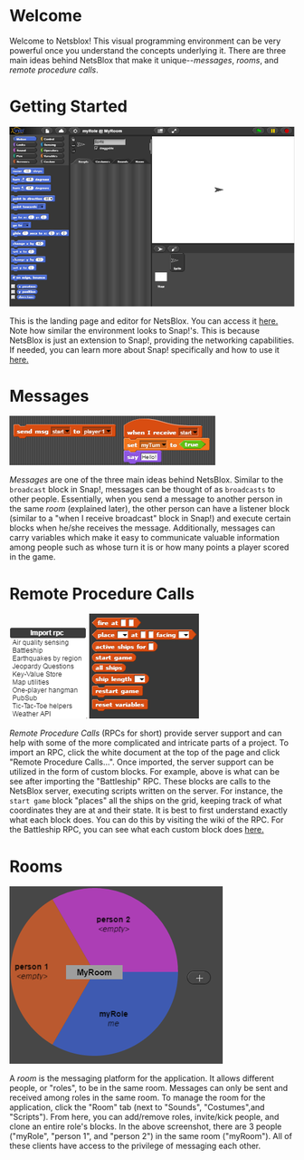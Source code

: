 # Welcome

Welcome to Netsblox! This visual programming environment can be very powerful once you understand the concepts underlying it. There are three main ideas behind NetsBlox that make it unique--*messages*, *rooms*, and *remote procedure calls*. 

# Getting Started

![](screenshots/home.PNG)

This is the landing page and editor for NetsBlox. You can access it [here.](http://editor.netsblox.org) Note how similar the environment looks to Snap!'s. This is because NetsBlox is just an extension to Snap!, providing the networking capabilities. If needed, you can learn more about Snap! specifically and how to use it [here.](http://snap.berkeley.edu/SnapManual.pdf)

# Messages

![](screenshots/message.PNG)

*Messages* are one of the three main ideas behind NetsBlox. Similar to the `broadcast` block in Snap!, messages can be thought of as `broadcasts` to other people. Essentially, when you send a message to another person in the same *room* (explained later), the other person can have a listener block (similar to a "when I receive broadcast" block in Snap!) and execute certain blocks when he/she receives the message. Additionally, messages can carry variables which make it easy to communicate valuable information among people such as whose turn it is or how many points a player scored in the game.

# Remote Procedure Calls

![](screenshots/rpc.PNG) ![](screenshots/rpcblocks.PNG)

*Remote Procedure Calls* (RPCs for short) provide server support and can help with some of the more complicated and intricate parts of a project. To import an RPC, click the white document at the top of the page and click "Remote Procedure Calls...". Once imported, the server support can be utilized in the form of custom blocks. For example, above is what can be see after importing the "Battleship" RPC. These blocks are calls to the NetsBlox server, executing scripts written on the server. For instance, the `start game` block "places" all the ships on the grid, keeping track of what coordinates they are at and their state. It is best to first understand exactly what each block does. You can do this by visiting the wiki of the RPC. For the Battleship RPC, you can see what each custom block does [here.](https://github.com/NetsBlox/NetsBlox/wiki/Battleship-RPC)

# Rooms

![](screenshots/room.PNG)

A *room* is the messaging platform for the application. It allows different people, or "roles", to be in the same room. Messages can only be sent and received among roles in the same room. To manage the room
for the application, click the "Room" tab (next to "Sounds", "Costumes",and "Scripts"). From here, you can add/remove roles, invite/kick people, and clone an entire role's blocks. In the above screenshot, there are 3 people ("myRole", "person 1", and "person 2") in the same room ("myRoom"). All of these clients have access to the privilege of messaging each other.
